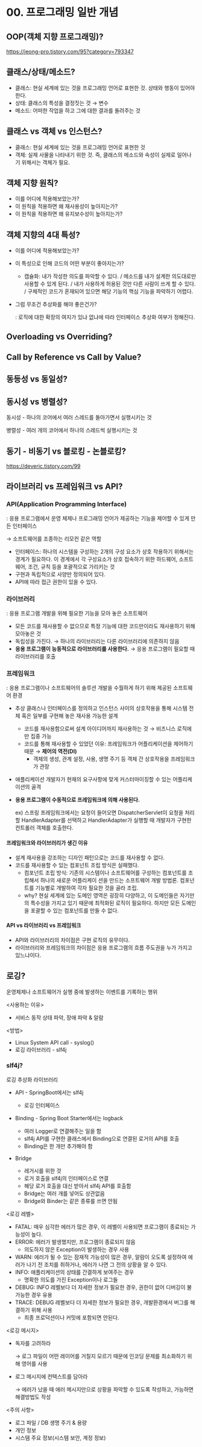 # 00. 프로그래밍 일반 개념

## OOP(객체 지향 프로그래밍)?

https://jeong-pro.tistory.com/95?category=793347



## 클래스/상태/메소드?

* 클래스: 현실 세계에 있는 것을 프로그래밍 언어로 표현한 것. 상태와 행동이 있어야 한다.
* 상태: 클래스의 특성을 결정짓는 것 → 변수
* 메소드: 어떠한 작업을 하고 그에 대한 결과를 돌려주는 것



## 클래스 vs 객체 vs 인스턴스?

* 클래스: 현실 세계에 있는 것을 프로그래밍 언어로 표현한 것
* 객체: 실제 사물을 나타내기 위한 것. 즉, 클래스의 메소드와 속성이 실제로 일어나기 위해서는 객체가 필요.



## 객체 지향 원칙?

- 이를 어디에 적용해보았는가?
- 이 원칙을 적용하면 왜 재사용성이 높아지는가?
- 이 원칙을 적용하면 왜 유지보수성이 높아지는가?



## 객체 지향의 4대 특성?

- 이를 어디에 적용해보았는가?

- 이 특성으로 인해 코드의 어떤 부분이 좋아지는가?

  - 캡슐화: 내가 작성한 의도를 파악할 수 있다. / 메소드를 내가 설계한 의도대로만 사용할 수 있게 된다. / 내가 사용하게 허용된 것만 다른 사람이 쓰게 할 수 있다. / 구체적인 코드가 혼재되어 있으면 해당 기능의 핵심 기능을 파악하기 어렵다.

- 그럼 무조건 추상화를 해야 좋은건가?

  : 로직에 대한 확장의 여지가 있냐 없냐에 따라 인터페이스 추상화 여부가 정해진다.



## Overloading vs Overriding?



## Call by Reference vs Call by Value?



## 동등성 vs 동일성?





## 동시성 vs 병렬성?

동시성 - 하나의 코어에서 여러 스레드를 돌아가면서 실행시키는 것

병렬성 - 여러 개의 코어에서 하나의 스레드씩 실행시키는 것



## 동기 - 비동기 vs 블로킹 - 논블로킹?

https://deveric.tistory.com/99



## 라이브러리 vs 프레임워크 vs API?

### API(Application Programming Interface)

: 응용 프로그램에서 운영 체제나 프로그래밍 언어가 제공하는 기능을 제어할 수 있게 만든 인터페이스

→ 소프트웨어를 조종하는 리모컨 같은 역할

* 인터페이스: 하나의 시스템을 구성하는 2개의 구성 요소가 상호 작용하기 위해서는 경계가 필요하다. 이 경계에서 각 구성요소가 상호 접속하기 위한 하드웨어, 소프트웨어, 조건, 규칙 등을 포괄적으로 가리키는 것
* 구현과 독립적으로 사양만 정의되어 있다.
* API에 따라 접근 권한이 있을 수 있다.

### 라이브러리

: 응용 프로그램 개발을 위해 필요한 기능을 모아 놓은 소프트웨어

* 모든 코드를 재사용할 수 없으므로 특정 기능에 대한 코드만이라도 재사용하기 위해 모아놓은 것
* 독립성을 가진다. → 하나의 라이브러리는 다른 라이브러리에 의존하지 않음
* **응용 프로그램이 능동적으로 라이브러리를 사용한다.** → 응용 프로그램이 필요할 때 라이브러리를 호출

### 프레임워크

: 응용 프로그램이나 소프트웨어의 솔루션 개발을 수월하게 하기 위해 제공된 소프트웨어 환경

* 추상 클래스나 인터페이스를 정의하고 인스턴스 사이의 상호작용을 통해 시스템 전체 혹은 일부를 구현해 놓은 재사용 가능한 설계

  * 코드를 재사용함으로써 설계 아이디어까지 재사용하는 것 → 비즈니스 로직에만 집중 가능
  * 코드를 통해 재사용할 수 있었던 이유: 프레임워크가 어플리케이션을 제어하기 때문 → **제어의 역전(DI)**
    * 객체의 생성, 관계 설정, 사용, 생명 주기 등 객체 간 상호작용을 프레임워크가 관장

* 애플리케이션 개발자가 현재의 요구사항에 맞게 커스터마이징할 수 있는 어플리케이션의 골격

* **응용 프로그램이 수동적으로 프레임워크에 의해 사용된다.**

  ex) 스프링 프레임워크에서는 요청이 들어오면 DispatcherServlet이 요청을 처리할 HandlerAdapter를 선택하고 HandlerAdapter가 실행할 때 개발자가 구현한 컨트롤러 객체를 호출한다.

#### 프레임워크와 라이브러리가 생긴 이유

* 설계 재사용을 강조하는 디자인 패턴으로는 코드를 재사용할 수 없다.
* 코드를 재사용할 수 있는 컴포넌트 조립 방식은 실패했다.
  * 컴포넌트 조립 방식: 기존의 시스템이나 소프트웨어를 구성하는 컴포넌트를 조립해서 하나의 새로운 어플리케이								 션을 만드는 소프트웨어 개발 방법론. 컴포넌트를 기능별로 개발하여 각자 필요한 것을 골라 								 조립.
  * why? 현실 세계에 있는 도메인 영역은 굉장히 다양하고, 이 도메인들은 자기만의 특수성을 가지고 있기 때문에 최적화된 로직이 필요하다. 하지만 모든 도메인을 포괄할 수 있는 컴포넌트를 만들 수 없다.

#### API vs 라이브러리 vs 프레임워크

* API와 라이브러리의 차이점은 구현 로직의 유무이다.
* 라이브러리와 프레임워크의 차이점은 응용 프로그램의 흐름 주도권을 누가 가지고 있느냐이다.



## 로깅?

운영체제나 소프트웨어가 실행 중에 발생하는 이벤트를 기록하는 행위

<사용하는 이유>

* 서비스 동작 상태 파악, 장애 파악 & 알람

<방법>

* Linux System API call - syslog()
* 로깅 라이브러리 - slf4j

### slf4j?

로깅 추상화 라이브러리

* API - SpringBoot에서는 slf4j
  * 로깅 인터페이스
* Binding - Spring Boot Starter에서는 logback

  * 여러 Logger로 연결해주는 일을 함
  * slf4j API를 구현한 클래스에서 Binding으로 연결된 로거의 API를 호출
  * Binding은 한 개만 추가해야 함
* Bridge
  * 레거시를 위한 것
  * 로거 호출을 slf4j의 인터페이스로 연결
  * 해당 로거 호출을 대신 받아서 slf4j API를 호출함
  * Bridge는 여러 개를 넣어도 상관없음
  * Bridge와 Binder는 같은 종류를 쓰면 안됨

<로깅 레벨>

* FATAL: 매우 심각한 에러가 많은 경우, 이 레벨이 사용되면 프로그램이 종료되는 가능성이 높다.
* ERROR: 에러가 발생했지만, 프로그램이 종료되지 않음
  * 의도하지 않은 Exception이 발생하는 경우 사용
* WARN: 에러가 될 수 있는 잠재적 가능성이 많은 경우, 알람이 오도록 설정하여 에러가 나기 전 조치를 취하거나, 에러가 나면 그 전의 상황을 알 수 있다.
* INFO: 애플리케이션의 상태를 간결하게 보여주는 경우
  * 명확한 의도를 가진 Exception이나 로그들
* DEBUG: INFO 레벨보다 더 자세한 정보가 필요한 경우, 권한이 없어 디버깅이 불가능한 경우 유용
* TRACE: DEBUG 레벨보다 더 자세한 정보가 필요한 경우, 개발환경에서 버그를 해결하기 위해 사용
  * 최종 프로덕션이나 커밋에 포함되면 안된다.

<로깅 메시지>

* 독자를 고려하라

  → 로그 파일이 어떤 레이어를 거칠지 모르기 때문에 인코딩 문제를 최소화하기 위해 영어를 사용

* 로그 메시지에 컨텍스트를 담아라

  → 에러가 났을 때 에러 메시지만으로 상황을 파악할 수 있도록 작성하고, 가능하면 해결방법도 작성

<주의 사항>

* 로그 파일 / DB 생명 주기 & 용량
* 개인 정보
* 시스템 주요 정보(시스템 보안, 계정 정보)